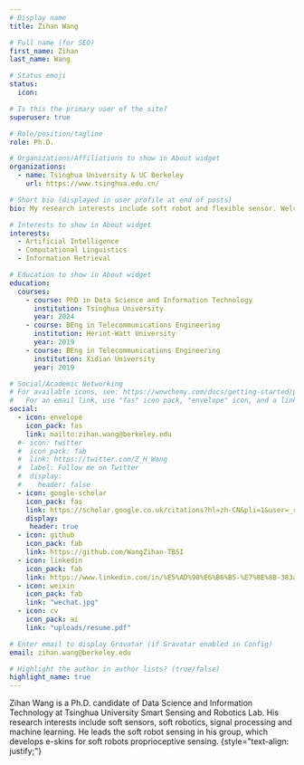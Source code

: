 ```yaml
---
# Display name
title: Zihan Wang

# Full name (for SEO)
first_name: Zihan
last_name: Wang

# Status emoji
status:
  icon:

# Is this the primary user of the site?
superuser: true

# Role/position/tagline
role: Ph.D.

# Organizations/Affiliations to show in About widget
organizations:
  - name: Tsinghua University & UC Berkeley
    url: https://www.tsinghua.edu.cn/

# Short bio (displayed in user profile at end of posts)
bio: My research interests include soft robot and flexible sensor. Welcome to contact me.

# Interests to show in About widget
interests:
  - Artificial Intelligence
  - Computational Linguistics
  - Information Retrieval

# Education to show in About widget
education:
  courses:
    - course: PhD in Data Science and Information Technology
      institution: Tsinghua University
      year: 2024
    - course: BEng in Telecommunications Engineering
      institution: Heriot-Watt University
      year: 2019
    - course: BEng in Telecommunications Engineering
      institution: Xidian University
      year: 2019

# Social/Academic Networking
# For available icons, see: https://wowchemy.com/docs/getting-started/page-builder/#icons
#   For an email link, use "fas" icon pack, "envelope" icon, and a link in the form "mailto:your-email@example.com" or "/#contact" for contact widget.
social:
  - icon: envelope
    icon_pack: fas
    link: mailto:zihan.wang@berkeley.edu
  #- icon: twitter
  #  icon_pack: fab
  #  link: https://twitter.com/Z_H_Wang
  #  label: Follow me on Twitter
  #  display:
  #    header: false
  - icon: google-scholar
    icon_pack: fas
    link: https://scholar.google.co.uk/citations?hl=zh-CN&pli=1&user=_rH7NooAAAAJ
    display:
     header: true
  - icon: github
    icon_pack: fab
    link: https://github.com/WangZihan-TBSI
  - icon: linkedin
    icon_pack: fab
    link: https://www.linkedin.com/in/%E5%AD%90%E6%B6%B5-%E7%8E%8B-383a57109/?lipi=urn%3Ali%3Apage%3Ad_flagship3_feed%3Brod%2BY1FaSoG1tmn4coqUTQ%3D%3D
  - icon: weixin
    icon_pack: fab
    link: "wechat.jpg"
  - icon: cv
    icon_pack: ai
    link: "uploads/resume.pdf"

# Enter email to display Gravatar (if Gravatar enabled in Config)
email: zihan.wang@berkeley.edu

# Highlight the author in author lists? (true/false)
highlight_name: true
---
```


Zihan Wang is a Ph.D. candidate of Data Science and Information Technology at Tsinghua University Smart Sensing and Robotics Lab. His research interests include soft sensors, soft robotics, signal processing and machine learning. He leads the soft robot sensing in his group, which develops e-skins for soft robots proprioceptive sensing.
{style="text-align: justify;"}
